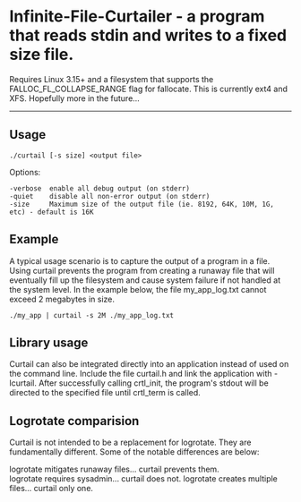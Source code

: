 # Infinite-File-Curtailer - a program that reads stdin and writes to a fixed size file.

Requires Linux 3.15+ and a filesystem that supports the FALLOC_FL_COLLAPSE_RANGE flag for fallocate.  This is currently ext4 and XFS.  Hopefully more in the future...

----

## Usage

```
./curtail [-s size] <output file>
```

Options:

```
-verbose  enable all debug output (on stderr)
-quiet    disable all non-error output (on stderr)
-size     Maximum size of the output file (ie. 8192, 64K, 10M, 1G, etc) - default is 16K
```

## Example

A typical usage scenario is to capture the output of a program in a file.  Using curtail prevents the program from creating a runaway file that will eventually fill up the filesystem and cause system failure if not handled at the system level.  In the example below, the file my_app_log.txt cannot exceed 2 megabytes in size.

```
./my_app | curtail -s 2M ./my_app_log.txt
```

## Library usage

Curtail can also be integrated directly into an application instead of used on the command line.  Include the file curtail.h and link the application with -lcurtail.  After successfully calling crtl_init, the program's stdout will be directed to the specified file until crtl_term is called.

## Logrotate comparision

Curtail is not intended to be a replacement for logrotate.  They are fundamentally different.  Some of the notable differences are below:

logrotate mitigates runaway files... curtail prevents them.  
logrotate requires sysadmin... curtail does not.
logrotate creates multiple files...  curtail only one.
